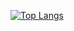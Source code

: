 [![Top Langs](https://github-readme-stats.vercel.app/api/top-langs/?username=cristiandiiorio&langs_count=5&layout=compact&theme=transparent)](https://github.com/anuraghazra/github-readme-stats)
